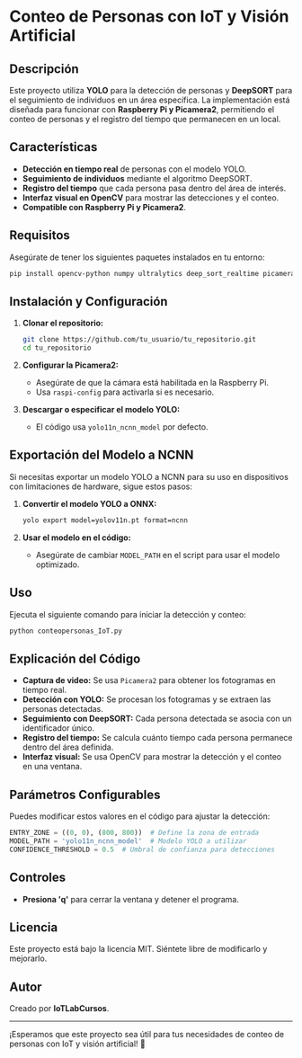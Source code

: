 # Conteo de Personas con IoT y Visión Artificial

## Descripción
Este proyecto utiliza **YOLO** para la detección de personas y **DeepSORT** para el seguimiento de individuos en un área específica. La implementación está diseñada para funcionar con **Raspberry Pi y Picamera2**, permitiendo el conteo de personas y el registro del tiempo que permanecen en un local.

## Características
- **Detección en tiempo real** de personas con el modelo YOLO.
- **Seguimiento de individuos** mediante el algoritmo DeepSORT.
- **Registro del tiempo** que cada persona pasa dentro del área de interés.
- **Interfaz visual en OpenCV** para mostrar las detecciones y el conteo.
- **Compatible con Raspberry Pi y Picamera2**.

## Requisitos
Asegúrate de tener los siguientes paquetes instalados en tu entorno:

```sh
pip install opencv-python numpy ultralytics deep_sort_realtime picamera2
```

## Instalación y Configuración
1. **Clonar el repositorio:**
   ```sh
   git clone https://github.com/tu_usuario/tu_repositorio.git
   cd tu_repositorio
   ```

2. **Configurar la Picamera2:**
   - Asegúrate de que la cámara está habilitada en la Raspberry Pi.
   - Usa `raspi-config` para activarla si es necesario.

3. **Descargar o especificar el modelo YOLO:**
   - El código usa `yolo11n_ncnn_model` por defecto.

## Exportación del Modelo a NCNN
Si necesitas exportar un modelo YOLO a NCNN para su uso en dispositivos con limitaciones de hardware, sigue estos pasos:

1. **Convertir el modelo YOLO a ONNX:**
   ```sh
   yolo export model=yolov11n.pt format=ncnn
   ```
   
2. **Usar el modelo en el código:**
   - Asegúrate de cambiar `MODEL_PATH` en el script para usar el modelo optimizado.

## Uso
Ejecuta el siguiente comando para iniciar la detección y conteo:

```sh
python conteopersonas_IoT.py
```

## Explicación del Código
- **Captura de video:** Se usa `Picamera2` para obtener los fotogramas en tiempo real.
- **Detección con YOLO:** Se procesan los fotogramas y se extraen las personas detectadas.
- **Seguimiento con DeepSORT:** Cada persona detectada se asocia con un identificador único.
- **Registro del tiempo:** Se calcula cuánto tiempo cada persona permanece dentro del área definida.
- **Interfaz visual:** Se usa OpenCV para mostrar la detección y el conteo en una ventana.

## Parámetros Configurables
Puedes modificar estos valores en el código para ajustar la detección:

```python
ENTRY_ZONE = ((0, 0), (800, 800))  # Define la zona de entrada
MODEL_PATH = 'yolo11n_ncnn_model'  # Modelo YOLO a utilizar
CONFIDENCE_THRESHOLD = 0.5  # Umbral de confianza para detecciones
```

## Controles
- **Presiona 'q'** para cerrar la ventana y detener el programa.

## Licencia
Este proyecto está bajo la licencia MIT. Siéntete libre de modificarlo y mejorarlo.

## Autor
Creado por **IoTLabCursos**.

---

¡Esperamos que este proyecto sea útil para tus necesidades de conteo de personas con IoT y visión artificial! 🚀


